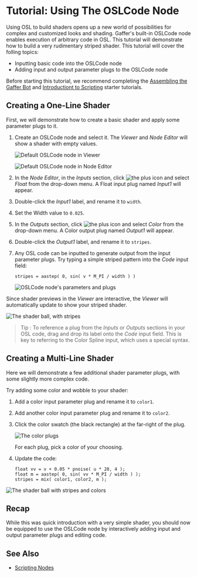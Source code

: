 # Tutorial: Using The OSLCode Node #

Using OSL to build shaders opens up a new world of possibilities for complex and customized looks and shading. Gaffer's built-in OSLCode node enables execution of arbitrary code in OSL. This tutorial will demonstrate how to build a very rudimentary striped shader. This tutorial will cover the folling topics:

- Inputting basic code into the OSLCode node
- Adding input and output parameter plugs to the OSLCode node

Before starting this tutorial, we recommend completing the [Assembling the Gaffer Bot](../../GettingStarted/index.md) and [Introductiont to Scripting](../GettingStarted/index.md) starter tutorials.


## Creating a One-Line Shader ##

First, we will demonstrate how to create a basic shader and apply some parameter plugs to it.

1. Create an OSLCode node and select it. The _Viewer_ and _Node Editor_ will show a shader with empty values.

    ![Default OSLCode node in Viewer](images/viewerShader.png "Default OSLCode node in Viewer")

    ![Default OSLCode node in Node Editor](images/nodeEditorShader.png "Default OSLCode node in Node Editor")

2. In the _Node Editor_, in the _Inputs_ section, click ![the plus icon](images/plus.png "The plus icon") and select _Float_ from the drop-down menu. A Float input plug named _Input1_ will appear.

3. Double-click the _Input1_ label, and rename it to `width`.

4. Set the Width value to `0.025`.

5. In the _Outputs_ section, click ![the plus icon](images/plus.png "The plus icon") and select _Color_ from the drop-down menu. A Color output plug named _Output1_ will appear.

6. Double-click the _Output1_ label, and rename it to `stripes`.

7. Any OSL code can be inputted to generate output from the input parameter plugs. Try typing a simple striped pattern into the _Code_ input field:

    ```
    stripes = aastep( 0, sin( v * M_PI / width ) )
    ```

    ![OSLCode node's parameters and plugs](images/nodeEditorShaderParameters.png "OSLCode node's parameters and plugs")

Since shader previews in the _Viewer_ are interactive, the _Viewer_ will automatically update to show your striped shader.

![The shader ball, with stripes](images/viewerShaderStripes.png "The shader ball, with stripes")

> Tip :
> To reference a plug from the _Inputs_ or _Outputs_ sections in your OSL code, drag and drop its label onto the _Code_ input field. This is key to referring to the Color Spline input, which uses a special syntax.


## Creating a Multi-Line Shader ##

Here we will demonstrate a few additional shader parameter plugs, with some slightly more complex code.

Try adding some color and wobble to your shader:

1. Add a color input parameter plug and rename it to `color1`.

2. Add another color input parameter plug and rename it to `color2`.

3. Click the color swatch (the black rectangle) at the far-right of the plug.
    
    ![The color plugs](images/nodeEditorColorInputs.png "The color plugs")

    For each plug, pick a color of your choosing.

4. Update the code:

    ```
    float vv = v + 0.05 * pnoise( u * 20, 4 );
    float m = aastep( 0, sin( vv * M_PI / width ) );
    stripes = mix( color1, color2, m );
    ```

![The shader ball with stripes and colors](images/viewerShaderStripesColors.png "The shader ball with stripes and colors")


## Recap ##

While this was quick introduction with a very simple shader, you should now be equipped to use the OSLCode node by interactively adding input and output parameter plugs and editing code.


## See Also ##

- [Scripting Nodes](../ScriptingNodes/index.md)
